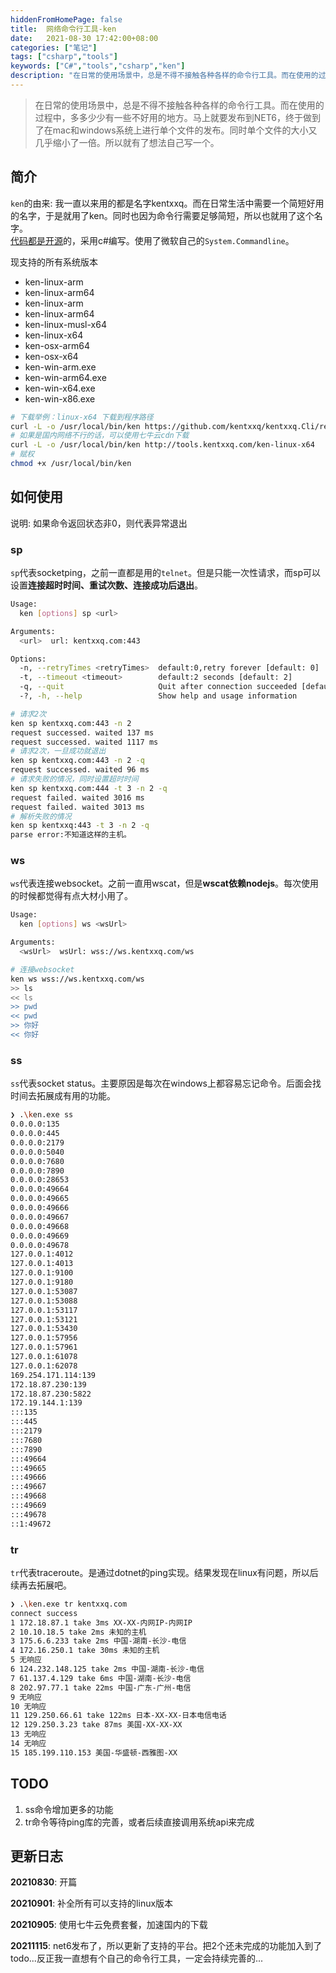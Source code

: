 ```yaml
---
hiddenFromHomePage: false
title:  网络命令行工具-ken
date:   2021-08-30 17:42:00+08:00
categories: ["笔记"]
tags: ["csharp","tools"]
keywords: ["C#","tools","csharp","ken"]
description: "在日常的使用场景中，总是不得不接触各种各样的命令行工具。而在使用的过程中，多多少少有一些不好用的地方。马上就要发布到NET6，终于做到了在mac和windows系统上进行单个文件的发布。同时单个文件的大小又几乎缩小了一倍。所以就有了想法自己写一个"
---
```



> 在日常的使用场景中，总是不得不接触各种各样的命令行工具。而在使用的过程中，多多少少有一些不好用的地方。马上就要发布到NET6，终于做到了在mac和windows系统上进行单个文件的发布。同时单个文件的大小又几乎缩小了一倍。所以就有了想法自己写一个。

## 简介

`ken`的由来: 我一直以来用的都是名字kentxxq。而在日常生活中需要一个简短好用的名字，于是就用了ken。同时也因为命令行需要足够简短，所以也就用了这个名字。  
[代码都是开源](https://github.com/kentxxq/kentxxq.Cli)的，采用c#编写。使用了微软自己的`System.Commandline`。

现支持的所有系统版本
- ken-linux-arm
- ken-linux-arm64
- ken-linux-arm
- ken-linux-arm64
- ken-linux-musl-x64
- ken-linux-x64
- ken-osx-arm64
- ken-osx-x64
- ken-win-arm.exe
- ken-win-arm64.exe
- ken-win-x64.exe
- ken-win-x86.exe

```bash
# 下载举例：linux-x64 下载到程序路径
curl -L -o /usr/local/bin/ken https://github.com/kentxxq/kentxxq.Cli/releases/latest/download/ken-linux-x64
# 如果是国内网络不行的话，可以使用七牛云cdn下载
curl -L -o /usr/local/bin/ken http://tools.kentxxq.com/ken-linux-x64
# 赋权
chmod +x /usr/local/bin/ken
```

## 如何使用

说明: 如果命令返回状态非0，则代表异常退出

### sp
`sp`代表socketping，之前一直都是用的`telnet`。但是只能一次性请求，而sp可以设置**连接超时时间、重试次数、连接成功后退出**。
```bash
Usage:
  ken [options] sp <url>

Arguments:
  <url>  url: kentxxq.com:443

Options:
  -n, --retryTimes <retryTimes>  default:0,retry forever [default: 0]
  -t, --timeout <timeout>        default:2 seconds [default: 2]
  -q, --quit                     Quit after connection succeeded [default: False]
  -?, -h, --help                 Show help and usage information

# 请求2次
ken sp kentxxq.com:443 -n 2
request successed. waited 137 ms
request successed. waited 1117 ms
# 请求2次，一旦成功就退出
ken sp kentxxq.com:443 -n 2 -q
request successed. waited 96 ms
# 请求失败的情况，同时设置超时时间
ken sp kentxxq.com:444 -t 3 -n 2 -q
request failed. waited 3016 ms
request failed. waited 3013 ms
# 解析失败的情况
ken sp kentxxq:443 -t 3 -n 2 -q
parse error:不知道这样的主机。
```

### ws
`ws`代表连接websocket。之前一直用wscat，但是**wscat依赖nodejs**。每次使用的时候都觉得有点大材小用了。
```bash
Usage:
  ken [options] ws <wsUrl>

Arguments:
  <wsUrl>  wsUrl: wss://ws.kentxxq.com/ws

# 连接websocket
ken ws wss://ws.kentxxq.com/ws
>> ls
<< ls
>> pwd
<< pwd
>> 你好
<< 你好
```

### ss
`ss`代表socket status。主要原因是每次在windows上都容易忘记命令。后面会找时间去拓展成有用的功能。
```bash
❯ .\ken.exe ss
0.0.0.0:135
0.0.0.0:445
0.0.0.0:2179
0.0.0.0:5040
0.0.0.0:7680
0.0.0.0:7890
0.0.0.0:28653
0.0.0.0:49664
0.0.0.0:49665
0.0.0.0:49666
0.0.0.0:49667
0.0.0.0:49668
0.0.0.0:49669
0.0.0.0:49678
127.0.0.1:4012
127.0.0.1:4013
127.0.0.1:9100
127.0.0.1:9180
127.0.0.1:53087
127.0.0.1:53088
127.0.0.1:53117
127.0.0.1:53121
127.0.0.1:53430
127.0.0.1:57956
127.0.0.1:57961
127.0.0.1:61078
127.0.0.1:62078
169.254.171.114:139
172.18.87.230:139
172.18.87.230:5822
172.19.144.1:139
:::135
:::445
:::2179
:::7680
:::7890
:::49664
:::49665
:::49666
:::49667
:::49668
:::49669
:::49678
::1:49672
```

### tr
`tr`代表traceroute。是通过dotnet的ping实现。结果发现在linux有问题，所以后续再去拓展吧。
```bash
❯ .\ken.exe tr kentxxq.com
connect success
1 172.18.87.1 take 3ms XX-XX-内网IP-内网IP
2 10.10.18.5 take 2ms 未知的主机
3 175.6.6.233 take 2ms 中国-湖南-长沙-电信
4 172.16.250.1 take 30ms 未知的主机
5 无响应
6 124.232.148.125 take 2ms 中国-湖南-长沙-电信
7 61.137.4.129 take 6ms 中国-湖南-长沙-电信
8 202.97.77.1 take 22ms 中国-广东-广州-电信
9 无响应
10 无响应
11 129.250.66.61 take 122ms 日本-XX-XX-日本电信电话
12 129.250.3.23 take 87ms 美国-XX-XX-XX
13 无响应
14 无响应
15 185.199.110.153 美国-华盛顿-西雅图-XX
```

## TODO
1. ss命令增加更多的功能
2. tr命令等待ping库的完善，或者后续直接调用系统api来完成


## 更新日志

**20210830**: 开篇

**20210901**: 补全所有可以支持的linux版本

**20210905**: 使用七牛云免费套餐，加速国内的下载

**20211115**: net6发布了，所以更新了支持的平台。把2个还未完成的功能加入到了todo...反正我一直想有个自己的命令行工具，一定会持续完善的...